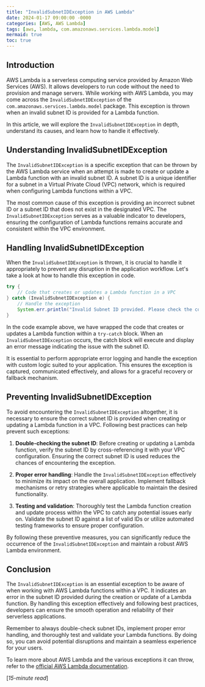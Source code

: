 ```yaml
---
title: "InvalidSubnetIDException in AWS Lambda"
date: 2024-01-17 09:00:00 -0000
categories: [AWS, AWS Lambda]
tags: [aws, lambda, com.amazonaws.services.lambda.model]
mermaid: true
toc: true
---
```



## Introduction

AWS Lambda is a serverless computing service provided by Amazon Web Services (AWS). It allows developers to run code without the need to provision and manage servers. While working with AWS Lambda, you may come across the `InvalidSubnetIDException` of the `com.amazonaws.services.lambda.model` package. This exception is thrown when an invalid subnet ID is provided for a Lambda function.

In this article, we will explore the `InvalidSubnetIDException` in depth, understand its causes, and learn how to handle it effectively.

## Understanding InvalidSubnetIDException

The `InvalidSubnetIDException` is a specific exception that can be thrown by the AWS Lambda service when an attempt is made to create or update a Lambda function with an invalid subnet ID. A subnet ID is a unique identifier for a subnet in a Virtual Private Cloud (VPC) network, which is required when configuring Lambda functions within a VPC.

The most common cause of this exception is providing an incorrect subnet ID or a subnet ID that does not exist in the designated VPC. The `InvalidSubnetIDException` serves as a valuable indicator to developers, ensuring the configuration of Lambda functions remains accurate and consistent within the VPC environment.

## Handling InvalidSubnetIDException

When the `InvalidSubnetIDException` is thrown, it is crucial to handle it appropriately to prevent any disruption in the application workflow. Let's take a look at how to handle this exception in code.

```java
try {
    // Code that creates or updates a Lambda function in a VPC
} catch (InvalidSubnetIDException e) {
    // Handle the exception
    System.err.println("Invalid Subnet ID provided. Please check the configuration.");
}
```

In the code example above, we have wrapped the code that creates or updates a Lambda function within a `try-catch` block. When an `InvalidSubnetIDException` occurs, the catch block will execute and display an error message indicating the issue with the subnet ID.

It is essential to perform appropriate error logging and handle the exception with custom logic suited to your application. This ensures the exception is captured, communicated effectively, and allows for a graceful recovery or fallback mechanism.

## Preventing InvalidSubnetIDException

To avoid encountering the `InvalidSubnetIDException` altogether, it is necessary to ensure the correct subnet ID is provided when creating or updating a Lambda function in a VPC. Following best practices can help prevent such exceptions:

1. **Double-checking the subnet ID**: Before creating or updating a Lambda function, verify the subnet ID by cross-referencing it with your VPC configuration. Ensuring the correct subnet ID is used reduces the chances of encountering the exception.

2. **Proper error handling**: Handle the `InvalidSubnetIDException` effectively to minimize its impact on the overall application. Implement fallback mechanisms or retry strategies where applicable to maintain the desired functionality.

3. **Testing and validation**: Thoroughly test the Lambda function creation and update process within the VPC to catch any potential issues early on. Validate the subnet ID against a list of valid IDs or utilize automated testing frameworks to ensure proper configuration.

By following these preventive measures, you can significantly reduce the occurrence of the `InvalidSubnetIDException` and maintain a robust AWS Lambda environment.

## Conclusion

The `InvalidSubnetIDException` is an essential exception to be aware of when working with AWS Lambda functions within a VPC. It indicates an error in the subnet ID provided during the creation or update of a Lambda function. By handling this exception effectively and following best practices, developers can ensure the smooth operation and reliability of their serverless applications.

Remember to always double-check subnet IDs, implement proper error handling, and thoroughly test and validate your Lambda functions. By doing so, you can avoid potential disruptions and maintain a seamless experience for your users.

To learn more about AWS Lambda and the various exceptions it can throw, refer to the [official AWS Lambda documentation](https://docs.aws.amazon.com/lambda/latest/dg/what-is-lambda.html).

[*15-minute read*]